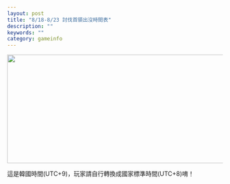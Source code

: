 ```yaml
---
layout: post
title: "8/18-8/23 討伐首領出沒時間表"
description: ""
keywords: ""
category: gameinfo
---
```

<p><a href="http://i.imgbox.com/WcKS3Hae.png"><img class="alignnone size-medium" src="http://i.imgbox.com/WcKS3Hae.png" alt="" width="762" height="254" /></a></p><p>這是韓國時間(UTC+9)，玩家請自行轉換成國家標準時間(UTC+8)唷！</p>
